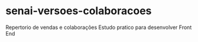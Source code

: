 # senai-versoes-colaboracoes
Repertorio de vendas e colaborações
Estudo pratico para desenvolver Front End
